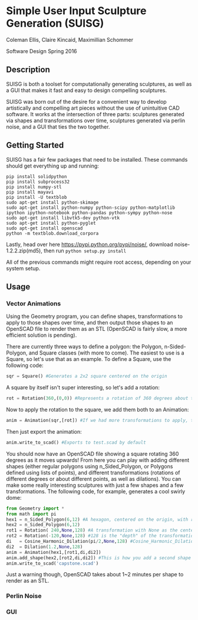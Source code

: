 # Simple User Input Sculpture Generation (SUISG)
Coleman Ellis, Claire Kincaid, Maximillian Schommer

Software Design Spring 2016

## Description
SUISG is both a toolset for computationally generating sculptures, as well as a GUI that makes it fast and easy to design compelling sculptures.

SUISG was born out of the desire for a convenient way to develop artistically and compelling art pieces without the use of unintuitive CAD software. It works at the intersection of three parts: sculptures generated via shapes and transformations over time, sculptures generated via perlin noise, and a GUI that ties the two together.

## Getting Started
SUISG has a fair few packages that need to be installed. These commands should get everything up and running:

```
pip install solidpython
pip install subprocess32
pip install numpy-stl
pip install mayavi
pip install -U textblob
sudo apt-get install python-skimage
sudo apt-get install python-numpy python-scipy python-matplotlib ipython ipython-notebook python-pandas python-sympy python-nose
sudo apt-get install libvtk5-dev python-vtk
sudo apt-get install python-pyglet
sudo apt-get install openscad
python -m textblob.download_corpora
```

Lastly, head over here https://pypi.python.org/pypi/noise/, download noise-1.2.2.zip(md5), then run `python setup.py install`

All of the previous commands might require root access, depending on your system setup.


## Usage

### Vector Animations

Using the Geometry program, you can define shapes, transformations to apply to those shapes over time, and then output those shapes to an OpenSCAD file to render them as an STL (OpenSCAD is fairly slow, a more efficient solution is pending).

There are currently three ways to define a polygon: the Polygon, n-Sided-Polygon, and Square classes (with more to come). The easiest to use is a Square, so let's use that as an example. To define a Square, use the following code:

```python
sqr = Square() #Generates a 2x2 square centered on the origin
```

A square by itself isn't super interesting, so let's add a rotation:

```python
rot = Rotation(360,(0,0)) #Represents a rotation of 360 degrees about the origin
```

Now to apply the rotation to the square, we add them both to an Animation:

```python
anim = Animation(sqr,[rot]) #If we had more transformations to apply, they'd also go in the list
```

Then just export the animation:

```python
anim.write_to_scad() #Exports to test.scad by default
```

You should now have an OpenSCAD file showing a square rotating 360 degrees as it moves upwards! From here you can play with adding different shapes (either regular polygons using n_Sided_Polygon, or Polygons defined using lists of points), and different transformations (rotations of different degrees or about different points, as well as dilations). You can make some really interesting sculptures with just a few shapes and a few transformations. The following code, for example, generates a cool swirly dome:

```python
from Geometry import *
from math import pi
hex1 = n_Sided_Polygon(6,12) #A hexagon, centered on the origin, with radius 12
hex2 = n_Sided_Polygon(6,12)
rot1 = Rotation( 240,None,128) #A transformation with None as the center is applied to the shape's center
rot2 = Rotation(-120,None,128) #128 is the "depth" of the transformation, it's the number of layers that will be in the final stl. It defaults to 500
di   = Cosine_Harmonic_Dilation(pi/2,None,128) #Cosine_Harmonic_Dilation scales the entire sculpture by a cosine wave over a particular angle range
di2  = Dilation(1.2,None,128)
anim = Animation(hex1,[rot1,di,di2])
anim.add_shape(hex2,[rot2,di,di2]) #This is how you add a second shape
anim.write_to_scad('capstone.scad')
```

Just a warning though, OpenSCAD takes about 1~2 minutes per shape to render as an STL.

### Perlin Noise

### GUI